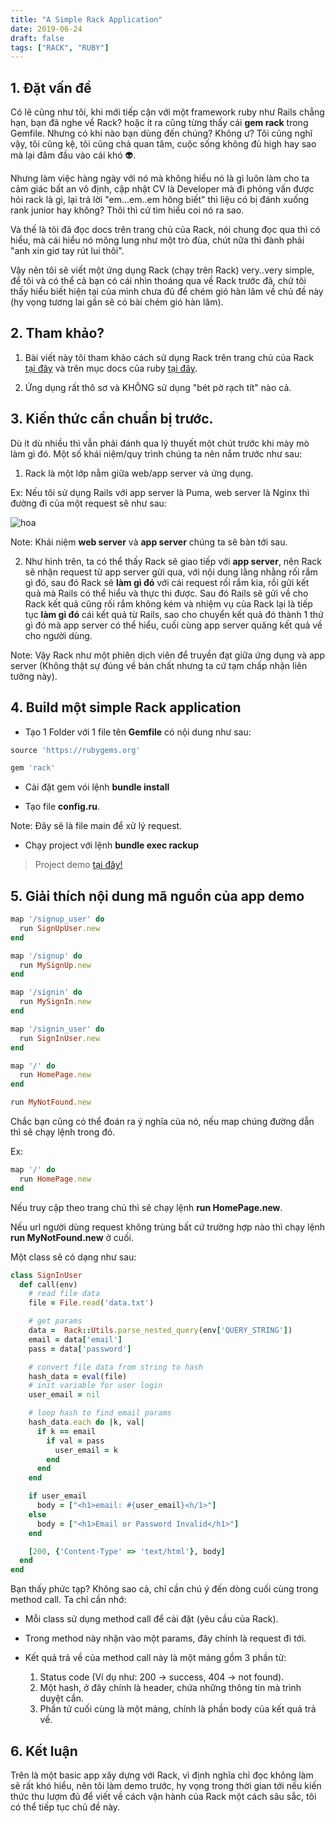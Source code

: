 ```yaml
---
title: "A Simple Rack Application"
date: 2019-06-24
draft: false
tags: ["RACK", "RUBY"]
---
```


## 1. Đặt vấn đề
Có lẽ cũng như tôi, khi mới tiếp cận với một framework ruby như Rails chẳng hạn, bạn đã nghe về Rack? hoặc ít ra cũng từng thấy cái **gem rack** trong Gemfile. Nhưng có khi nào bạn dùng đến chúng? Không ư? Tôi cũng nghĩ vậy, tôi cũng kệ, tôi cũng chả quan tâm, cuộc sống không đủ high hay sao mà lại đâm đầu vào cái khó :alien:.

Nhưng làm việc hàng ngày với nó mà không hiểu nó là gì luôn làm cho ta cảm giác bất an vô định, cập nhật CV là Developer mà đi phỏng vấn được hỏi rack là gì, lại trả lời "em...em..em hông biết" thì liệu có bị đánh xuống rank junior hay không? Thôi thì cứ tìm hiểu coi nó ra sao.

Và thế là tôi đã đọc docs trên trang chủ của Rack, nói chung đọc qua thì có hiểu, mà cái hiểu nó mông lung như một trò đùa, chút nữa thì đành phải "anh xin giơ tay rút lui thôi".

Vậy nên tôi sẽ viết một ứng dụng Rack (chạy trên Rack) very..very simple, để tôi và có thể cả bạn có cái nhìn thoáng qua về Rack trước đã, chứ tôi thấy hiểu biết hiện tại của mình chưa đủ để chém gió hàn lâm về chủ đề này (hy vọng tương lai gần sẽ có bài chém gió hàn lâm).

## 2. Tham khảo?

1. Bài viết này tôi tham khảo cách sử dụng Rack trên trang chủ của Rack [tại đây](https://rack.github.io/) và trên mục docs của ruby [tại đây](https://www.rubydoc.info/github/rack/rack/).

2. Ứng dụng rất thô sơ và KHÔNG sử dụng "bét pờ rạch tít" nào cả.


## 3. Kiến thức cần chuẩn bị trước.

Dù ít dù nhiều thì vẫn phải đánh qua lý thuyết một chút trước khi mày mò làm gì đó. Một số khái niệm/quy trình chúng ta nên nắm trước như sau:

1) Rack là một lớp nằm giữa web/app server và ứng dụng.

Ex: Nếu tôi sử dụng Rails với app server là Puma, web server là Nginx thì đường đi của một request sẽ như sau:

![hoa](/images/rack.jpeg)

Note: Khái niệm **web server** và **app server** chúng ta sẽ bàn tới sau.

2) Như hình trên, ta có thể thấy Rack sẽ giao tiếp với **app server**, nên Rack sẽ nhận request từ app server gửi qua, với nội dung lằng nhằng rối rắm gì đó, sau đó Rack sẽ **làm gì đó** với cái request rối rắm kia, rồi gửi kết quả mà Rails có thể hiểu và thực thi được. Sau đó Rails sẽ gửi về cho Rack kết quả cũng rối rắm không kém và nhiệm vụ của Rack lại là tiếp tục **làm gì đó** cái kết quả từ Rails, sao cho chuyển kết quả đó thành 1 thứ gì đó mà app server có thể hiểu, cuối cùng app server quăng kết quả về cho người dùng.

Note: Vậy Rack như một phiên dịch viên để truyền đạt giữa ứng dụng và app server (Không thật sự đúng về bản chất nhưng ta cứ tạm chấp nhận liên tưởng này).

## 4. Build một simple Rack application

- Tạo 1 Folder với 1 file tên **Gemfile** có nội dung như sau:

```ruby
source 'https://rubygems.org'

gem 'rack'
```

- Cài đặt gem vói lệnh **bundle install**

- Tạo file **config.ru**.

Note: Đây sẽ là file main để xử lý request.

- Chạy project với lệnh **bundle exec rackup**

> Project demo [tại đây!](https://github.com/hdchinh/simple-rack-app)

## 5. Giải thích nội dung mã nguồn của app demo

```ruby
map '/signup_user' do
  run SignUpUser.new
end

map '/signup' do
  run MySignUp.new
end

map '/signin' do
  run MySignIn.new
end

map '/signin_user' do
  run SignInUser.new
end

map '/' do
  run HomePage.new
end

run MyNotFound.new
```

Chắc bạn cũng có thể đoán ra ý nghĩa của nó, nếu map chúng đường dẫn thì sẽ chạy lệnh trong đó.

Ex:

```ruby
map '/' do
  run HomePage.new
end
```

Nếu truy cập theo trang chủ thì sẽ chạy lệnh **run HomePage.new**.

Nếu url người dùng request không trùng bất cứ trường hợp nào thì chạy lệnh **run MyNotFound.new** ở cuối.

Một class sẽ có dạng như sau:

```ruby
class SignInUser
  def call(env)
    # read file data
    file = File.read('data.txt')

    # get params
    data =  Rack::Utils.parse_nested_query(env['QUERY_STRING'])
    email = data['email']
    pass = data['password']

    # convert file data from string to hash
    hash_data = eval(file)
    # init variable for user login
    user_email = nil

    # loop hash to find email params
    hash_data.each do |k, val|
      if k == email
        if val = pass
          user_email = k
        end
      end
    end

    if user_email
      body = ["<h1>email: #{user_email}<h/1>"]
    else
      body = ["<h1>Email or Password Invalid</h1>"]
    end

    [200, {'Content-Type' => 'text/html'}, body]
  end
end
```

Bạn thấy phức tạp? Không sao cả, chỉ cần chú ý đến dòng cuối cùng trong method call. Ta chỉ cần nhớ:

- Mỗi class sử dụng method call để cài đặt (yêu cầu của Rack).

- Trong method này nhận vào một params, đây chính là request đi tới.

- Kết quả trả về của method call này là một mảng gồm 3 phần tử:

  1. Status code (Ví dụ như: 200 -> success, 404 -> not found).
  2. Một hash, ở đây chính là header, chứa những thông tin mà trình duyệt cần.
  3. Phần tử cuối cùng là một mảng, chính là phần body của kết quả trả về.

## 6. Kết luận

Trên là một basic app xây dựng với Rack, vì định nghĩa chỉ đọc không làm sẽ rất khó hiểu, nên tôi làm demo trước, hy vọng trong thời gian tới nếu kiến thức thu lượm đủ để viết về cách vận hành của Rack một cách sâu sắc, tôi có thể tiếp tục chủ đề này.
